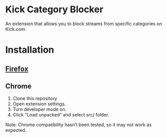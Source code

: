 # Kick Category Blocker

An extension that allows you to block streams from specific categories on Kick.com.

# Installation

## [Firefox](https://addons.mozilla.org/en-US/firefox/addon/kick-category-blocker/)

## Chrome
1. Clone this repository
2. Open extension settings.
3. Turn developer mode on.
4. Click "Load unpacked" and select src/ folder.

Note: Chrome compatibility hasn’t been tested, so it may not work as expected.